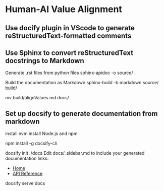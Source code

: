 # Human-AI Value Alignment

## Use docify plugin in VScode to generate reStructuredText-formatted comments

## Use Sphinx to convert reStructuredText docstrings to Markdown

Generate .rst files from python files
sphinx-apidoc -o source/ .

Build the documentation as Markdown
sphinx-build -b markdown source/ build/

mv build/alignValues.md docs/


## Set up docsify to generate documentation from markdown
install nvm
install Node.js and npm

npm install -g docsify-cli

docsify init ./docs
Edit docs/_sidebar.md to include your generated documentation links:
* [Home](/)
* [API Reference](xxx.md)

docsify serve docs


